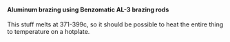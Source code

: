 #### Aluminum brazing using Benzomatic AL-3 brazing rods

This stuff melts at 371-399c, so it should be possible to heat the entire thing to temperature on a hotplate.

